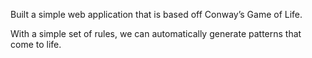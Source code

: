 Built a simple web application that is based off Conway’s Game of Life.

With a simple set of rules, we can automatically generate patterns that come to life. 